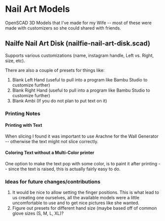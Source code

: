 # Nail Art Models
OpenSCAD 3D Models that I've made for my Wife -- most of these were made with customizers so she could shared with friends.

## Nailfe Nail Art Disk (nailfie-nail-art-disk.scad)
Supports various customizations (name, instagram handle, Left vs. Right, size, etc).

There are also a couple of presets for things like:
1. Blank Left Hand (useful to pull into a program like Bambu Studio to customize further)
2. Blank Right Hand (useful to pull into a program like Bambu Studio to customize further)
2. Blank Ambi (If you do not plan to put text on it)

### Printing Notes

#### Printing with Text
When slicing I found it was important to use Arachne for the Wall Generator -- otherwise the text might not slice correctly.

#### Coloring Text without a Multi-Color printer 
One option to make the text pop with some color, is to paint it after printing -- since the text is raised, this is actually fairly easy to do.

### Ideas for future changes/contributions
1. It would be nice to allow setting the finger positions. This is what lead to us creating one ourselves, all the available models were a little uncomfortable to use and to get nice pictures like she wanted.
2. Figure out presets for different hand size (maybe based off of common glove sizes (S, M, L, XL)? 
